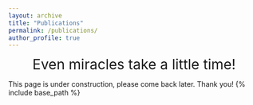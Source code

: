 ```yaml
---
layout: archive
title: "Publications"
permalink: /publications/
author_profile: true
---
```




<div style="text-align: center; font-size: 2em;">
  Even miracles take a little time!
</div>

This page is under construction, please come back later. Thank you!
{% include base_path %}
